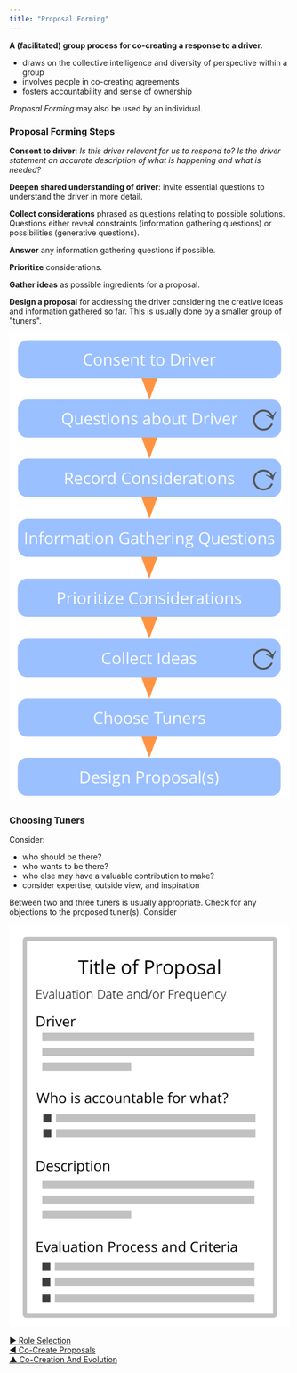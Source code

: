 ```yaml
---
title: "Proposal Forming"
---
```




**A (facilitated) group process for co-creating a response to a driver.**

-   draws on the collective intelligence and diversity of perspective within a group
-   involves people in co-creating agreements
-   fosters accountability and sense of ownership

_Proposal Forming_ may also be used by an individual.

### Proposal Forming Steps

**Consent to driver**: _Is this driver relevant for us to respond to? Is the driver statement an accurate description of what is happening and what is needed?_

**Deepen shared understanding of driver**: invite essential questions to understand the driver in more detail.

**Collect considerations** phrased as questions relating to possible solutions. Questions either reveal constraints (information gathering questions) or possibilities (generative questions).

**Answer** any information gathering questions if possible.

**Prioritize** considerations.

**Gather ideas** as possible ingredients for a proposal.

**Design a proposal** for addressing the driver considering the creative ideas and information gathered so far. This is usually done by a smaller group of "tuners".
  
![Proposal forming process](img/agreements/proposal-forming.png)

### Choosing Tuners

Consider: 

-   who should be there?
-   who wants to be there?
-   who else may have a valuable contribution to make?
-   consider expertise, outside view, and inspiration

Between two and three tuners is usually appropriate. Check for any objections to the proposed tuner(s). Consider

![A simple template for proposals](img/templates/proposal-template.png)


[&#9654; Role Selection](role-selection.html)<br/>[&#9664; Co-Create Proposals](co-create-proposals.html)<br/>[&#9650; Co-Creation And Evolution](co-creation-and-evolution.html)

